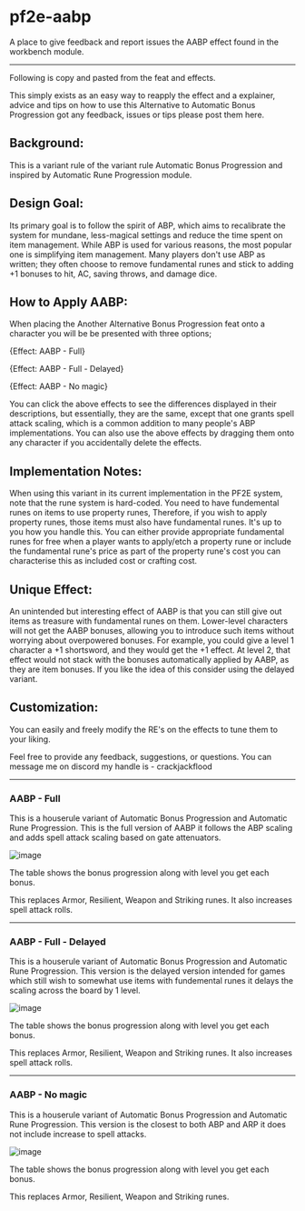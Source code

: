 # pf2e-aabp
 A place to give feedback and report issues the AABP effect found in the workbench module.

---

Following is copy and pasted from the feat and effects.

This simply exists as an easy way to reapply the effect and a explainer, advice and tips on how to use this Alternative to Automatic Bonus Progression got any feedback, issues or tips please post them here.



## Background:

This is a variant rule of the variant rule Automatic Bonus Progression and inspired by Automatic Rune Progression module. 



## Design Goal:

Its primary goal is to follow the spirit of ABP, which aims to recalibrate the system for mundane, less-magical settings and reduce the time spent on item management. While ABP is used for various reasons, the most popular one is simplifying item management. Many players don't use ABP as written; they often choose to remove fundamental runes and stick to adding +1 bonuses to hit, AC, saving throws, and damage dice.



## How to Apply AABP:

When placing the Another Alternative Bonus Progression feat onto a character you will be be presented with three options;



{Effect: AABP - Full}



{Effect: AABP - Full - Delayed}



{Effect: AABP - No magic}



You can click the above effects to see the differences displayed in their descriptions, but essentially, they are the same, except that one grants spell attack scaling, which is a common addition to many people's ABP implementations. You can also use the above effects by dragging them onto any character if you accidentally delete the effects.



## Implementation Notes:

When using this variant in its current implementation in the PF2E system, note that the rune system is hard-coded. You need to have fundemental runes on items to use property runes, Therefore, if you wish to apply property runes, those items must also have fundamental runes. It's up to you how you handle this. You can either provide appropriate fundamental runes for free when a player wants to apply/etch a property rune or include the fundamental rune's price as part of the property rune's cost you can characterise this as included cost or crafting cost.



## Unique Effect:
An unintended but interesting effect of AABP is that you can still give out items as treasure with fundamental runes on them. Lower-level characters will not get the AABP bonuses, allowing you to introduce such items without worrying about overpowered bonuses. For example, you could give a level 1 character a +1 shortsword, and they would get the +1 effect. At level 2, that effect would not stack with the bonuses automatically applied by AABP, as they are item bonuses. If you like the idea of this consider using the delayed variant.



## Customization:
You can easily and freely modify the RE's on the effects to tune them to your liking. 


Feel free to provide any feedback, suggestions, or questions. You can message me on discord my handle is - crackjackflood

---

### AABP - Full
This is a houserule variant of Automatic Bonus Progression and Automatic Rune Progression. This is the full version of AABP it follows the ABP scaling and adds spell attack scaling based on gate attenuators.

![image](https://github.com/CrackJackFlood/pf2e-aabp/assets/49882452/c095e927-f2a3-4f23-92ef-9bccdf4727f4)

The table shows the bonus progression along with level you get each bonus. 

This replaces Armor, Resilient, Weapon and Striking runes. It also increases spell attack rolls.

---

### AABP - Full - Delayed
This is a houserule variant of Automatic Bonus Progression and Automatic Rune Progression. This version is the delayed version intended for games which still wish to somewhat use items with fundemental runes it delays the scaling across the board by 1 level.

![image](https://github.com/CrackJackFlood/pf2e-aabp/assets/49882452/824def0f-0f18-4314-9099-6384a6fe7e63)

The table shows the bonus progression along with level you get each bonus. 

This replaces Armor, Resilient, Weapon and Striking runes. It also increases spell attack rolls.

---

### AABP - No magic
This is a houserule variant of Automatic Bonus Progression and Automatic Rune Progression. This version is the closest to both ABP and ARP it does not include increase to spell attacks.

![image](https://github.com/CrackJackFlood/pf2e-aabp/assets/49882452/7b36ca04-23d7-4769-91b2-96ac6854373b)

The table shows the bonus progression along with level you get each bonus. 

This replaces Armor, Resilient, Weapon and Striking runes. 
